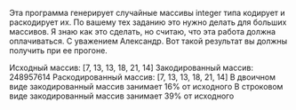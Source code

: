 Эта программа генерирует случайные массивы integer типа кодирует и раскодирует их.
По вашему тех заданию это нужно делать для больших массивов.
Я знаю как это сделать, но считаю, что эта работа должна оплачиваться.
С уважением
Александр.
Вот такой результат вы должны получить при ее прогоне.

Исходный массив: [7, 13, 13, 18, 21, 14]
Закодированный массив: 248957614
Раскодированный массив: [7, 13, 13, 18, 21, 14]
В двоичном виде закодированный массив занимает 16% от исходного
В строковом виде закодированный массив занимает 39% от исходного


